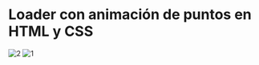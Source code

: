 # Loader con animación de puntos en HTML y CSS

![2](https://github.com/user-attachments/assets/89aa656a-4412-4383-b425-0f60e8ef247a)
![1](https://github.com/user-attachments/assets/406ddfd7-72ba-4934-8ca1-eb8f3242ff57)
